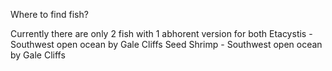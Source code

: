 Where to find fish?

Currently there are only 2 fish with 1 abhorent version for both
  Etacystis - Southwest open ocean by Gale Cliffs
  Seed Shrimp - Southwest open ocean by Gale Cliffs
